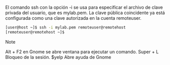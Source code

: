 
 El comando ssh con la opción -i se usa para especificar el archivo de clave privada del
usuario, que es mylab.pem. La clave pública coincidente ya está configurada como una clave
autorizada en la cuenta remoteuser.

```bash
[user@host ~]$ ssh -i mylab.pem remoteuser@remotehost
[remoteuser@remotehost ~]$
```

>[!NOTE]
>
>Alt + F2 en Gnome se abre ventana para  ejecutar un comando.
>Super + L Bloqueo de la sesión.
>$yelp Abre ayuda de Gnome

